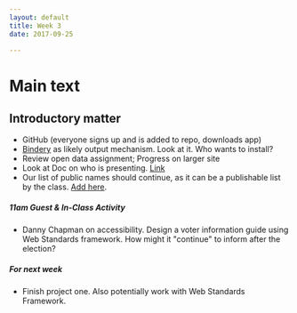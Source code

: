 ```yaml
---
layout: default
title: Week 3
date: 2017-09-25

---
```


# Main text

## Introductory matter

* GitHub (everyone signs up and is added to repo, downloads app)
* [Bindery](https://evanbrooks.info/bindery/) as likely output mechanism. Look at it. Who wants to install?
* Review open data assignment; Progress on larger site
* Look at Doc on who is presenting. [Link](https://docs.google.com/document/d/1OAJ9aUnOGOpoQdGYAhQdMmB9MGnQWZS3hA7caDqpt0s/edit)
* Our list of public names should continue, as it can be a publishable list by the class. [Add here](https://docs.google.com/document/d/1zVYmPPERzy-PtCRwVjiVq2YaQQgL6DIRCCJAnx02W44/edit).

##### 11am Guest & In-Class Activity

* Danny Chapman on accessibility. Design a voter information guide using Web Standards framework. How might it "continue" to inform after the election?

##### For next week

* Finish project one. Also potentially work with Web Standards Framework.
